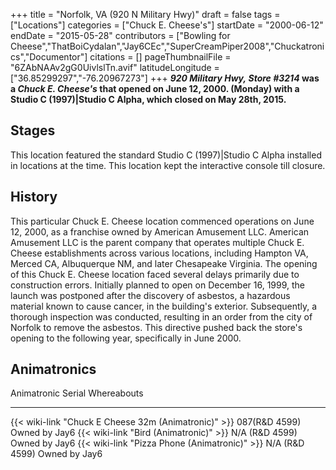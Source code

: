 +++
title = "Norfolk, VA (920 N Military Hwy)"
draft = false
tags = ["Locations"]
categories = ["Chuck E. Cheese's"]
startDate = "2000-06-12"
endDate = "2015-05-28"
contributors = ["Bowling for Cheese","ThatBoiCydalan","Jay6CEc","SuperCreamPiper2008","Chuckatronics","Documentor"]
citations = []
pageThumbnailFile = "6ZAbNAAv2gG0UivlslTn.avif"
latitudeLongitude = ["36.85299297","-76.20967273"]
+++
***920 Military Hwy,* ***Store #3214* was a *Chuck E. Cheese's* that opened on June 12, 2000. (Monday) with a Studio C (1997)|Studio C Alpha, which closed on May 28th, 2015.****

## Stages

This location featured the standard Studio C (1997)|Studio C Alpha installed in locations at the time. This location kept the interactive console till closure.

## History

This particular Chuck E. Cheese location commenced operations on June 12, 2000, as a franchise owned by American Amusement LLC. American Amusement LLC is the parent company that operates multiple Chuck E. Cheese establishments across various locations, including Hampton VA, Merced CA, Albuquerque NM, and later Chesapeake Virginia.
The opening of this Chuck E. Cheese location faced several delays primarily due to construction errors. Initially planned to open on December 16, 1999, the launch was postponed after the discovery of asbestos, a hazardous material known to cause cancer, in the building's exterior. Subsequently, a thorough inspection was conducted, resulting in an order from the city of Norfolk to remove the asbestos. This directive pushed back the store's opening to the following year, specifically in June 2000.

## Animatronics

  Animatronic                                                Serial           Whereabouts
  ---------------------------------------------------------- ---------------- ---------------
  {{< wiki-link "Chuck E Cheese 32m (Animatronic)" >}}   087(R&D 4599)    Owned by Jay6
  {{< wiki-link "Bird (Animatronic)" >}}                 N/A (R&D 4599)   Owned by Jay6
  {{< wiki-link "Pizza Phone (Animatronic)" >}}          N/A (R&D 4599)   Owned by Jay6
